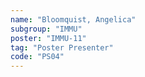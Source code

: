 ```yaml
---
name: "Bloomquist, Angelica"
subgroup: "IMMU"
poster: "IMMU-11"
tag: "Poster Presenter"
code: "PS04"
---
```

